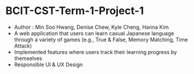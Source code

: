 # BCIT-CST-Term-1-Project-1
- Author : Min Soo Hwang, Denise Chew, Kyle Cheng, Hanna Kim
- A web application that users can learn casual Japanese language through a variety of games (e.g., True &amp; False, Memory Matching, Time Attack)
- Implemented features where users track their learning progress by themselves
- Responsible UI & UX Design

